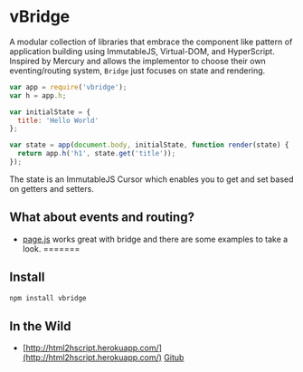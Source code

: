 # vBridge

A modular collection of libraries that embrace the component like pattern of application building using ImmutableJS, Virtual-DOM, and HyperScript.  Inspired by Mercury and allows the implementor to choose their own eventing/routing system, `Bridge` just focuses on state and rendering.

``` js
var app = require('vbridge');
var h = app.h;

var initialState = {
  title: 'Hello World' 
};

var state = app(document.body, initialState, function render(state) {
  return app.h('h1', state.get('title'));
});
```

The state is an ImmutableJS Cursor which enables you to get and set based on getters and setters.

## What about events and routing?

* [page.js]() works great with bridge and there are some examples to take a look.
=======

## Install

``` js
npm install vbridge
```

## In the Wild

* [http://html2hscript.herokuapp.com/](http://html2hscript.herokuapp.com/) [Gitub](https://github.com/twilson63/html2hscript.herokuapp.com)
